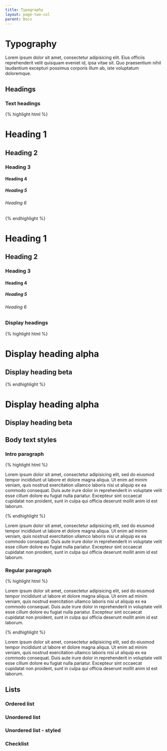 ```yaml
---
title: Typography
layout: page-two-col
parent: Docs
---
```


# Typography

<p class="text-intro">Lorem ipsum dolor sit amet, consectetur adipisicing elit. Eius officiis reprehenderit velit quisquam eveniet id, ipsa vitae sit. Quo praesentium nihil laudantium excepturi possimus corporis illum ab, iste voluptatum doloremque.</p>

## Headings

### Text headings

<div class="code-example border rounded-1">

{% highlight html %}
<h1>Heading 1</h1>
<h2>Heading 2</h2>
<h3>Heading 3</h3>
<h4>Heading 4</h4>
<h5>Heading 5</h5>
<h6>Heading 6</h6>

{% endhighlight %}

  <div class="border-top p-3">
    <h1>Heading 1</h1>
    <h2>Heading 2</h2>
    <h3>Heading 3</h3>
    <h4>Heading 4</h4>
    <h5>Heading 5</h5>
    <h6>Heading 6</h6>
  </div>
</div>

### Display headings

<div class="code-example border rounded-1">

{% highlight html %}
<h1 class="display-alpha">Display heading alpha</h1>
<h2 class="display-beta">Display heading beta</h2>

{% endhighlight %}

  <div class="border-top p-3">
    <h1 class="display-alpha">Display heading alpha</h1>
    <h2 class="display-beta">Display heading beta</h2>
  </div>
</div>

## Body text styles

### Intro paragraph

<div class="code-example border rounded-1">

{% highlight html %}
<p class="text-intro">Lorem ipsum dolor sit amet, consectetur adipisicing elit, sed do eiusmod tempor incididunt ut labore et dolore magna aliqua. Ut enim ad minim veniam, quis nostrud exercitation ullamco laboris nisi ut aliquip ex ea commodo consequat. Duis aute irure dolor in reprehenderit in voluptate velit esse cillum dolore eu fugiat nulla pariatur. Excepteur sint occaecat cupidatat non proident, sunt in culpa qui officia deserunt mollit anim id est laborum.</p>

{% endhighlight %}

  <div class="border-top p-3">
    <p class="text-intro">Lorem ipsum dolor sit amet, consectetur adipisicing elit, sed do eiusmod tempor incididunt ut labore et dolore magna aliqua. Ut enim ad minim veniam, quis nostrud exercitation ullamco laboris nisi ut aliquip ex ea commodo consequat. Duis aute irure dolor in reprehenderit in voluptate velit esse cillum dolore eu fugiat nulla pariatur. Excepteur sint occaecat cupidatat non proident, sunt in culpa qui officia deserunt mollit anim id est laborum.</p>
  </div>
</div>

### Regular paragraph

<div class="code-example border rounded-1">

{% highlight html %}
<p>Lorem ipsum dolor sit amet, consectetur adipisicing elit, sed do eiusmod tempor incididunt ut labore et dolore magna aliqua. Ut enim ad minim veniam, quis nostrud exercitation ullamco laboris nisi ut aliquip ex ea commodo consequat. Duis aute irure dolor in reprehenderit in voluptate velit esse cillum dolore eu fugiat nulla pariatur. Excepteur sint occaecat cupidatat non proident, sunt in culpa qui officia deserunt mollit anim id est laborum.</p>

{% endhighlight %}

  <div class="border-top p-3">
    <p>Lorem ipsum dolor sit amet, consectetur adipisicing elit, sed do eiusmod tempor incididunt ut labore et dolore magna aliqua. Ut enim ad minim veniam, quis nostrud exercitation ullamco laboris nisi ut aliquip ex ea commodo consequat. Duis aute irure dolor in reprehenderit in voluptate velit esse cillum dolore eu fugiat nulla pariatur. Excepteur sint occaecat cupidatat non proident, sunt in culpa qui officia deserunt mollit anim id est laborum.</p>
  </div>
</div>

## Lists

### Ordered list

### Unordered list

### Unordered list - styled

### Checklist
